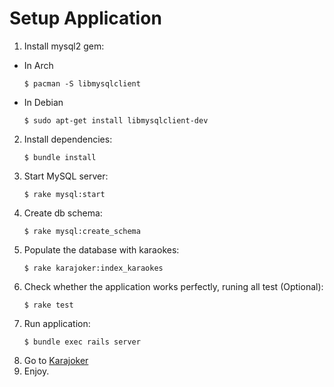 # Setup Application

1. Install mysql2 gem:
  * In Arch
    ```
    $ pacman -S libmysqlclient
    ```
  * In Debian
    ```
    $ sudo apt-get install libmysqlclient-dev
    ```
2. Install dependencies:
    ```
    $ bundle install
    ```
3. Start MySQL server:
    ```
    $ rake mysql:start
    ```
4. Create db schema:
    ```
    $ rake mysql:create_schema
    ```
5. Populate the database with karaokes:
    ```
    $ rake karajoker:index_karaokes
    ```
6. Check whether the application works perfectly, runing all test (Optional):
    ```
    $ rake test
    ```
7. Run application:
    ```
    $ bundle exec rails server
    ```
8. Go to [Karajoker](http://localhost:3000)
9. Enjoy.
